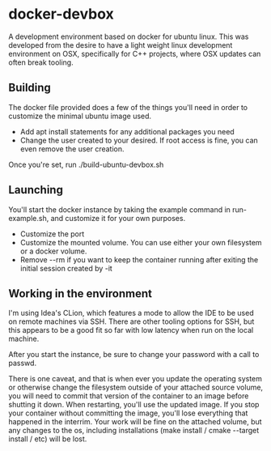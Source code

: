 # docker-devbox
A development environment based on docker for ubuntu linux. This was developed from the desire to have a light weight linux development environment on OSX, specifically for C++ projects, where OSX updates can often break tooling.  

## Building
The docker file provided does a few of the things you'll need in order to customize the minimal ubuntu image used.  

- Add apt install statements for any additional packages you need
- Change the user created to your desired.  If root access is fine, you can even remove the user creation.

Once you're set, run ./build-ubuntu-devbox.sh

## Launching
You'll start the docker instance by taking the example command in run-example.sh, and customize it for your own purposes.  
- Customize the port
- Customize the mounted volume.  You can use either your own filesystem or a docker volume.
- Remove --rm if you want to keep the container running after exiting the initial session created by -it

## Working in the environment
I'm using Idea's CLion, which features a mode to allow the IDE to be used on remote machines via SSH.  There are other tooling options for SSH, but this appears to be a good fit so far  with low latency when run on the local machine.  

After you start the instance, be sure to change your password with a call to passwd.

There is one caveat, and that is when ever you update the operating system or otherwise change the filesystem outside of your attached source volume, you will need to commit that version of the container to an image before shutting it down.  When restarting, you'll use  the updated image.  If you stop your container without committing the image, you'll lose everything that happened in the interrim.  Your work will be fine on the attached volume, but any changes to the os, including installations (make install / cmake --target install / etc) will be lost.
 
